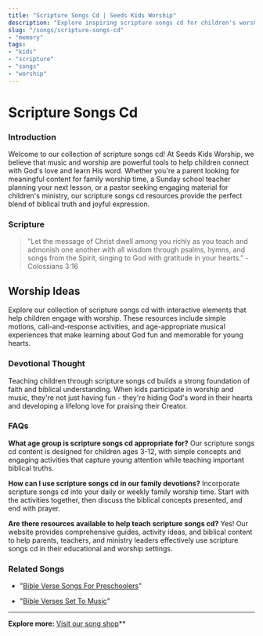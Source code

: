 ```yaml
---
title: "Scripture Songs Cd | Seeds Kids Worship"
description: "Explore inspiring scripture songs cd for children's worship and faith development. Biblical music resources for families and ministry."
slug: "/songs/scripture-songs-cd"
- "memory"
tags:
- "kids"
- "scripture"
- "songs"
- "worship"
---
```


# Scripture Songs Cd

### Introduction

Welcome to our collection of scripture songs cd! At Seeds Kids Worship, we believe that music and worship are powerful tools to help children connect with God's love and learn His word. Whether you're a parent looking for meaningful content for family worship time, a Sunday school teacher planning your next lesson, or a pastor seeking engaging material for children's ministry, our scripture songs cd resources provide the perfect blend of biblical truth and joyful expression.

### Scripture

> "Let the message of Christ dwell among you richly as you teach and admonish one another with all wisdom through psalms, hymns, and songs from the Spirit, singing to God with gratitude in your hearts." - Colossians 3:16

## Worship Ideas

Explore our collection of scripture songs cd with interactive elements that help children engage with worship. These resources include simple motions, call-and-response activities, and age-appropriate musical experiences that make learning about God fun and memorable for young hearts.

### Devotional Thought

Teaching children through scripture songs cd builds a strong foundation of faith and biblical understanding. When kids participate in worship and music, they're not just having fun - they're hiding God's word in their hearts and developing a lifelong love for praising their Creator.

### FAQs

**What age group is scripture songs cd appropriate for?**
Our scripture songs cd content is designed for children ages 3-12, with simple concepts and engaging activities that capture young attention while teaching important biblical truths.

**How can I use scripture songs cd in our family devotions?**
Incorporate scripture songs cd into your daily or weekly family worship time. Start with the activities together, then discuss the biblical concepts presented, and end with prayer.

**Are there resources available to help teach scripture songs cd?**
Yes! Our website provides comprehensive guides, activity ideas, and biblical content to help parents, teachers, and ministry leaders effectively use scripture songs cd in their educational and worship settings.

### Related Songs

- "[Bible Verse Songs For Preschoolers](/songs/bible-verse-songs-for-preschoolers/)"

- "[Bible Verses Set To Music](/songs/bible-verses-set-to-music/)"

---

**Explore more:** [Visit our song shop](https://seedskidsworship.com/shop)**

<!-- Schema Markup -->
<script type="application/ld+json">
{
  "@context": "https://schema.org",
  "@type": "MusicRecording",
  "name": "Scripture Songs Cd",
  "byArtist": {
    "@type": "MusicGroup",
    "name": "Seeds Kids Worship"
  },
  "isFamilyFriendly": true,
  "url": "https://seedskidsworship.com/songs/scripture-songs-cd/"
}
</script>
